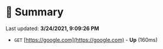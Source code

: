 # 📖 Summary
Last updated: **3/24/2021, 9:09:26 PM**

- `GET` [https://google.com](https://google.com) - **Up** (160ms)
